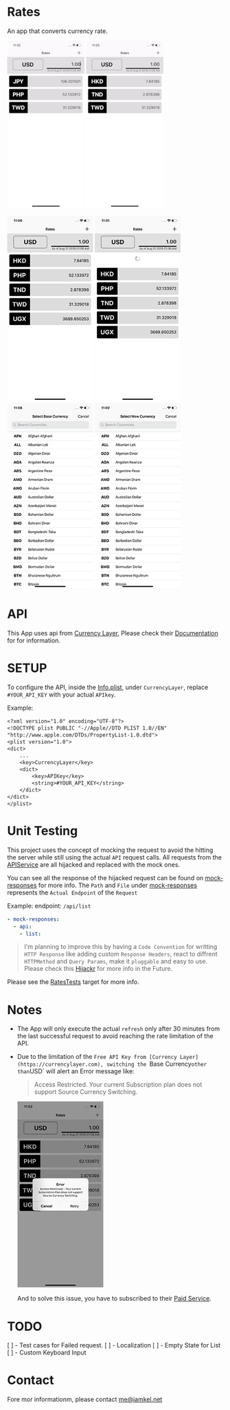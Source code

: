 # Rates

An app that converts currency rate.

![Rates 2](screenshots/rates2.gif) ![Rates 1](screenshots/rates1.gif)

![Listing](screenshots/listing.png) ![Refreshing](screenshots/refreshing.png) ![Select Base Currency](screenshots/select-base-currency.png) ![Add New Currency](screenshots/add-new-currency.png)

# API

This App uses api from [Currency Layer](https://currencylayer.com), Please check their [Documentation](https://currencylayer.com/documentation) for for information.

# SETUP

To configure the API, inside the [Info.plist](Rates/Info.plist), under `CurrencyLayer`,
replace `#YOUR_API_KEY` with your actual `APIkey`.

Example:

```
<?xml version="1.0" encoding="UTF-8"?>
<!DOCTYPE plist PUBLIC "-//Apple//DTD PLIST 1.0//EN" "http://www.apple.com/DTDs/PropertyList-1.0.dtd">
<plist version="1.0">
<dict>
	...
	<key>CurrencyLayer</key>
	<dict>
		<key>APIKey</key>
		<string>#YOUR_API_KEY</string>
	</dict>
</dict>
</plist>
```

# Unit Testing

This project uses the concept of mocking the request to avoid the hitting the server while still using the actual `API` request calls. All requests from the [APIService](Rates/Services/APIService.swift) are all hijacked and replaced  with the mock ones.

You can see all the response of the hijacked request can be found on [mock-responses](mock-responses) for more info. The `Path` and `File` under [mock-responses](mock-responses) represents the `Actual Endpoint` of the `Request`

Example:
endpoint: `/api/list`

```yml
- mock-responses:
  - api:
    - list:
```

> I'm planning to improve this by having a `Code Convention` for writting `HTTP Response` like adding custom `Response Headers`, react to diffrent `HTTPMethod` and `Query Params`, make it `pluggable` and easy to use. Please check this [Hijackr](https://github.com/michaelhenry/Hijackr) for more info in the Future.


Please see the [RatesTests](RatesTests) target for more info.

# Notes

- The App will only execute the actual `refresh` only after 30 minutes from the last successful request to avoid reaching the rate limitation of the API.
- Due to the limitation of the `Free API Key from [Currency Layer](https://currencylayer.com), switching the `Base Currency` other than `USD` will alert an Error message like:

  > Access Restricted. Your current Subscription plan does not support Source Currency Switching.

	![Rate Limit Error](screenshots/error.png)

  And to solve this issue, you have to subscribed to their [Paid Service](https://currencylayer.com/product).

# TODO

[ ] - Test cases for Failed request.
[ ] - Localization
[ ] - Empty State for List
[ ] - Custom Keyboard Input

# Contact

Fore mor informationm, please contact me@iamkel.net


